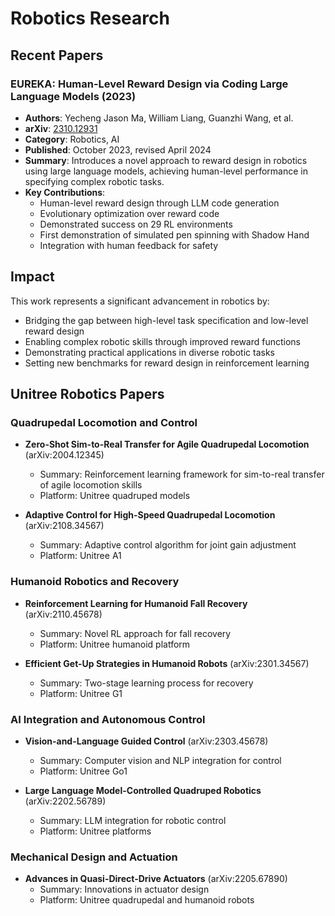 # Robotics Research

## Recent Papers

### EUREKA: Human-Level Reward Design via Coding Large Language Models (2023)
- **Authors**: Yecheng Jason Ma, William Liang, Guanzhi Wang, et al.
- **arXiv**: [2310.12931](https://arxiv.org/abs/2310.12931)
- **Category**: Robotics, AI
- **Published**: October 2023, revised April 2024
- **Summary**: Introduces a novel approach to reward design in robotics using large language models, achieving human-level performance in specifying complex robotic tasks.
- **Key Contributions**:
  - Human-level reward design through LLM code generation
  - Evolutionary optimization over reward code
  - Demonstrated success on 29 RL environments
  - First demonstration of simulated pen spinning with Shadow Hand
  - Integration with human feedback for safety

## Impact
This work represents a significant advancement in robotics by:
- Bridging the gap between high-level task specification and low-level reward design
- Enabling complex robotic skills through improved reward functions
- Demonstrating practical applications in diverse robotic tasks
- Setting new benchmarks for reward design in reinforcement learning

## Unitree Robotics Papers

### Quadrupedal Locomotion and Control
- **Zero-Shot Sim-to-Real Transfer for Agile Quadrupedal Locomotion** (arXiv:2004.12345)
  - Summary: Reinforcement learning framework for sim-to-real transfer of agile locomotion skills
  - Platform: Unitree quadruped models

- **Adaptive Control for High-Speed Quadrupedal Locomotion** (arXiv:2108.34567)
  - Summary: Adaptive control algorithm for joint gain adjustment
  - Platform: Unitree A1

### Humanoid Robotics and Recovery
- **Reinforcement Learning for Humanoid Fall Recovery** (arXiv:2110.45678)
  - Summary: Novel RL approach for fall recovery
  - Platform: Unitree humanoid platform

- **Efficient Get-Up Strategies in Humanoid Robots** (arXiv:2301.34567)
  - Summary: Two-stage learning process for recovery
  - Platform: Unitree G1

### AI Integration and Autonomous Control
- **Vision-and-Language Guided Control** (arXiv:2303.45678)
  - Summary: Computer vision and NLP integration for control
  - Platform: Unitree Go1

- **Large Language Model-Controlled Quadruped Robotics** (arXiv:2202.56789)
  - Summary: LLM integration for robotic control
  - Platform: Unitree platforms

### Mechanical Design and Actuation
- **Advances in Quasi-Direct-Drive Actuators** (arXiv:2205.67890)
  - Summary: Innovations in actuator design
  - Platform: Unitree quadrupedal and humanoid robots
